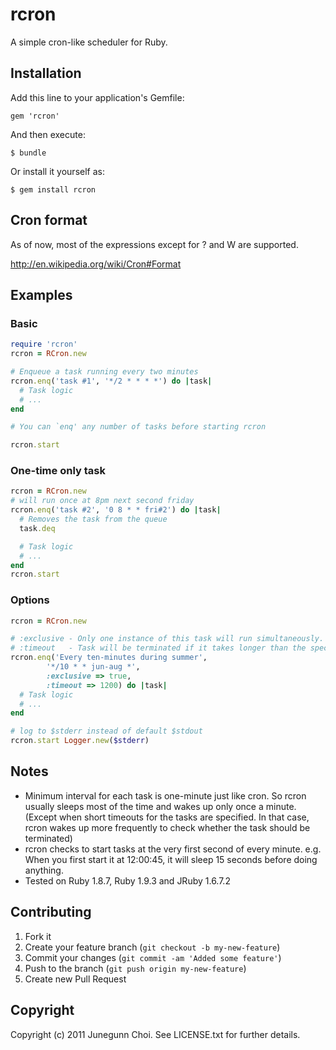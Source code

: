 # rcron

A simple cron-like scheduler for Ruby.

## Installation

Add this line to your application's Gemfile:

    gem 'rcron'

And then execute:

    $ bundle

Or install it yourself as:

    $ gem install rcron

## Cron format
As of now, most of the expressions except for ? and W are supported.

http://en.wikipedia.org/wiki/Cron#Format

## Examples

### Basic
```ruby
require 'rcron'
rcron = RCron.new

# Enqueue a task running every two minutes
rcron.enq('task #1', '*/2 * * * *') do |task|
  # Task logic
  # ...
end

# You can `enq' any number of tasks before starting rcron

rcron.start
```

### One-time only task
```ruby
rcron = RCron.new
# will run once at 8pm next second friday
rcron.enq('task #2', '0 8 * * fri#2') do |task|
  # Removes the task from the queue
  task.deq

  # Task logic
  # ...
end
rcron.start
```

### Options
```ruby
rcron = RCron.new

# :exclusive - Only one instance of this task will run simultaneously.
# :timeout   - Task will be terminated if it takes longer than the specified seconds.
rcron.enq('Every ten-minutes during summer', 
        '*/10 * * jun-aug *', 
        :exclusive => true, 
        :timeout => 1200) do |task|
  # Task logic
  # ...
end

# log to $stderr instead of default $stdout
rcron.start Logger.new($stderr)
```

## Notes
- Minimum interval for each task is one-minute just like cron. So rcron usually sleeps most of the time and wakes up only once a minute. (Except when short timeouts for the tasks are specified. In that case, rcron wakes up more frequently to check whether the task should be terminated)
- rcron checks to start tasks at the very first second of every minute. e.g. When you first start it at 12:00:45, it will sleep 15 seconds before doing anything.
- Tested on Ruby 1.8.7, Ruby 1.9.3 and JRuby 1.6.7.2

## Contributing

1. Fork it
2. Create your feature branch (`git checkout -b my-new-feature`)
3. Commit your changes (`git commit -am 'Added some feature'`)
4. Push to the branch (`git push origin my-new-feature`)
5. Create new Pull Request

## Copyright

Copyright (c) 2011 Junegunn Choi. See LICENSE.txt for
further details.

